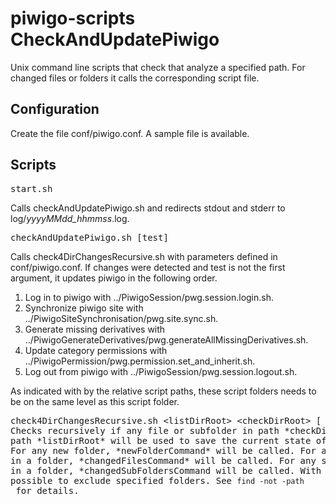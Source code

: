 # piwigo-scripts CheckAndUpdatePiwigo
Unix command line scripts that check that analyze a specified path. For changed 
files or folders it calls the corresponding script file.

## Configuration
Create the file conf/piwigo.conf. A sample file is available. 

## Scripts
<pre>start.sh</pre>
Calls checkAndUpdatePiwigo.sh and redirects stdout and stderr to 
log/*yyyyMMdd_hhmmss*.log.

<pre>checkAndUpdatePiwigo.sh [test]</pre>
Calls check4DirChangesRecursive.sh with parameters defined in conf/piwigo.conf.
If changes were detected and test is not the first argument, it updates piwigo 
in the following order.

1. Log in to piwigo with ../PiwigoSession/pwg.session.login.sh.
2. Synchronize piwigo site with ../PiwigoSiteSynchronisation/pwg.site.sync.sh.
3. Generate missing derivatives with ../PiwigoGenerateDerivatives/pwg.generateAllMissingDerivatives.sh.
4. Update category permissions with ../PiwigoPermission/pwg.permission.set_and_inherit.sh.
5. Log out from piwigo with ../PiwigoSession/pwg.session.logout.sh.

As indicated with by the relative script paths, these script folders needs to be
on the same level as this script folder.

<pre>check4DirChangesRecursive.sh &lt;listDirRoot> &lt;checkDirRoot> [ newFolderCommand [ changedFilesCommand [ changedSubFoldersCommand [ notPath ] ] ] ]
Checks recursively if any file or subfolder in path *checkDirRoot* were changed. The 
path *listDirRoot* will be used to save the current state of the structure.
For any new folder, *newFolderCommand* will be called. For any file list change
in a folder, *changedFilesCommand* will be called. For any subfolder list change
in a folder, *changedSubFoldersCommand will be called. With *notPath* it is
possible to exclude specified folders. See <code>find -not -path</code> for details.
